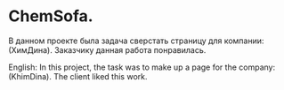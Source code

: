 # ChemSofa.
В данном проекте была задача сверстать страницу для компании: (ХимДина).
Заказчику данная работа понравилась.

English:
In this project, the task was to make up a page for the company: (KhimDina).
The client liked this work.
